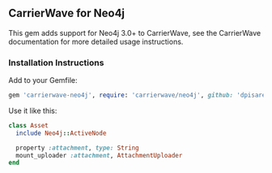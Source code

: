 ## CarrierWave for Neo4j

This gem adds support for Neo4j 3.0+ to CarrierWave, see the CarrierWave documentation for more detailed usage instructions.

### Installation Instructions

Add to your Gemfile:

```ruby
gem 'carrierwave-neo4j', require: 'carrierwave/neo4j', github: 'dpisarewski/carrierwave-neo4j'
```
Use it like this:

```ruby
class Asset
  include Neo4j::ActiveNode

  property :attachment, type: String
  mount_uploader :attachment, AttachmentUploader
end
```